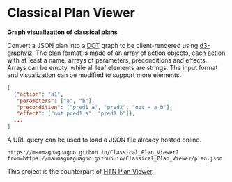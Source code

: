 # Classical Plan Viewer
**Graph visualization of classical plans**

Convert a JSON plan into a [DOT](https://www.graphviz.org/doc/info/lang.html) graph to be client-rendered using [d3-graphviz](https://github.com/magjac/d3-graphviz).
The plan format is made of an array of action objects, each action with at least a name, arrays of parameters, preconditions and effects.
Arrays can be empty, while all leaf elements are strings.
The input format and visualization can be modified to support more elements.

```Json
[
  {"action": "a1",
   "parameters": ["a", "b"],
   "precondition": ["pred1 a", "pred2", "not = a b"],
   "effect": ["not pred1 a", "pred1 b"]},
  ...
]
```

A URL query can be used to load a JSON file already hosted online.

```
https://maumagnaguagno.github.io/Classical_Plan_Viewer?from=https://maumagnaguagno.github.io/Classical_Plan_Viewer/plan.json
```

This project is the counterpart of [HTN Plan Viewer](../../../HTN_Plan_Viewer).